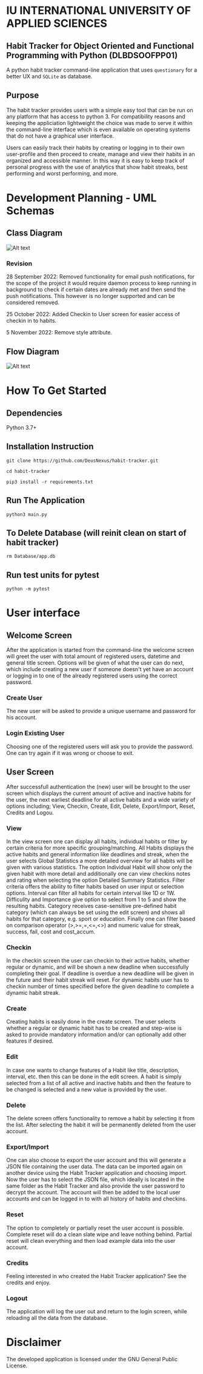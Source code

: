 # IU INTERNATIONAL UNIVERSITY OF APPLIED SCIENCES
## Habit Tracker for Object Oriented and Functional Programming with Python (DLBDSOOFPP01)
A python habit tracker command-line application that uses `questionary` for a better UX and `SQLite` as database.

## Purpose
The habit tracker provides users with a simple easy tool that can be run on any platform that has access to python 3.
For compatibility reasons and keeping the appliciation lightweight the choice was made to serve it within the command-line interface which is even available on operating systems that do not have a graphical user interface.

Users can easily track their habits by creating or logging in to their own user-profile and then proceed to create, manage and view their habits in an organized and accessible manner. In this way it is easy to keep track of personal progress with the use of analytics that show habit streaks, best performing and worst performing, and more.

# Development Planning - UML Schemas
## Class Diagram
![Alt text](Images/UML.jpg?raw=true "UML Class Diagram")
### Revision
28 September 2022: Removed functionality for email push notifications, for the scope of the project it would require daemon process to keep running in background to check if certain dates are already met and then send the push notifications. This however is no longer supported and can be considered removed.

25 October 2022: Added Checkin to User screen for easier access of checkin in to habits.

5 November 2022: Remove style attribute.
## Flow Diagram
![Alt text](Images/Flow-Diagram.jpg?raw=true "UML Flow Diagram")

# How To Get Started
## Dependencies
Python 3.7+
## Installation Instruction
`git clone https://github.com/DeusNexus/habit-tracker.git`

`cd habit-tracker`

`pip3 install -r requirements.txt`

## Run The Application
`python3 main.py`
## To Delete Database (will reinit clean on start of habit tracker)
`rm Database/app.db`
## Run test units for pytest
`python -m pytest`

# User interface
## Welcome Screen
After the application is started from the command-line the welcome screen will greet the user with total amount of registered users, datetime and general title screen.
Options will be given of what the user can do next, which include creating a new user if someone doesn't yet have an account or logging in to one of the already registered users using the correct password.
### Create User
The new user will be asked to provide a unique username and password for his account.
### Login Existing User
Choosing one of the registered users will ask you to provide the password. One can try again if it was wrong or choose to exit.
## User Screen
After successfull authentication the (new) user will be brought to the user screen which displays the current amount of active and inactive habits for the user, the next earliest deadline for all active habits and a wide variety of options including; View, Checkin, Create, Edit, Delete, Export/Import, Reset, Credits and Logou.
### View
In the view screen one can display all habits, individual habits or filter by certain criteria for more specific grouping/matching.
All Habits displays the active habits and general information like deadlines and streak, when the user selects Global Statistics a more detailed overview for all habits will be given with various statistics.
The option Individual Habit will show only the given habit with more detail and additionally one can view checkins notes and rating when selecting the option Detailed Summary Statistics.
Filter criteria offers the ability to filter habits based on user input or selection options. Interval can filter all habits for certain interval like 1D or 1W. Difficulity and Importance give option to select from 1 to 5 and show the resulting habits. Category receives case-sensitive pre-defined habit category (which can always be set using the edit screen) and shows all habits for that category, e.g. sport or education. Finally one can filter based on comparison operator (>,>=,=,<=,<>) and numeric value for streak, success, fail, cost and cost_accum.
### Checkin
In the checkin screen the user can checkin to their active habits, whether regular or dynamic, and will be shown a new deadline when successfully completing their goal. If deadline is overdue a new deadline will be given in the future and their habit streak will reset. For dynamic habits user has to checkin number of times specified before the given deadline to complete a dynamic habit streak.
### Create
Creating habits is easily done in the create screen. The user selects whether a regular or dynamic habit has to be created and step-wise is asked to provide mandatory information and/or can optionally add other features if desired.
### Edit
In case one wants to change features of a Habit like title, description, interval, etc. then this can be done in the edit screen. A habit is simply selected from a list of all active and inactive habits and then the feature to be changed is selected and a new value is provided by the user.
### Delete
The delete screen offers functionality to remove a habit by selecting it from the list. After selecting the habit it will be permanently deleted from the user account.
### Export/Import
One can also choose to export the user account and this will generate a JSON file containing the user data. The data can be imported again on another device using the Habit Tracker application and choosing import. Now the user has to select the JSON file, which ideally is located in the same folder as the Habit Tracker and also provide the user password to decrypt the account. The account will then be added to the local user accounts and can be logged in to with all history of habits and checkins.
### Reset
The option to completely or partially reset the user account is possible. Complete reset will do a clean slate wipe and leave nothing behind. Partial reset will clean everything and then load example data into the user account.
### Credits
Feeling interested in who created the Habit Tracker application? See the credits and enjoy.
### Logout
The application will log the user out and return to the login screen, while reloading all the data from the database.

# Disclaimer
The developed application is licensed under the GNU General Public License.